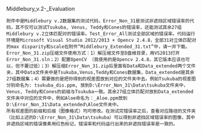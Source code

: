 Middlebury_v.2-_Evaluation

    附件中是Middlebury v.2数据集的测试代码，Error_Non_31是测试非遮挡区域错误率的代码，其不仅可以测试Tsukuba, Venus, Teddy和Cones的错误率，还能测试其余27组Middlebury v.2立体匹配对的错误率。Test_Error_All测试全部区域的错误率。代码运行环境是Microsoft Visual Studio 2012/2013 + Opencv 2.4.8，全部31对立体匹配对的max disparity和scale在附件“Middlebury_Extended_31.txt”中，请一并下载。
    Error_Non_31.zip压缩文件使用方式：1）解压缩文件至D盘根目录，用VS2013打开Error_Non_31.sln；2）配置OpenCV （我使用的是Opencv 2.4.8，其它版本应该也可以，但不要过低）；3）解压缩Error_Non_31.zip后里面有Data和Data_extended两个文件夹，其中Data文件夹中是Tsukuba,Venus,Teddy和Cones数据集，Data_extended是其余27组数据集；4）需要做的是把你得到的视差图放到对应的文件夹中去。例如Tsukuba的视差图分别命名为: tsukuba_dis.ppm, 放到D:\Error_Non_31\Data\tsukuba文件夹中，Venus, Teddy和Cones的前缀与Tsukuba一致。其余27组立体匹配对放到Data_extended文件夹中对应的文件中，例如Aloe命名为：_Aloe.ppm放到D:\Error_Non_31\Data_extended\Aloe文件夹中。
    所有视差图的前缀和后缀（图像格式）均可修改。在测试完错误率之后，查看对应路径的文件夹（比如上述的D:\Error_Non_31\Data\tsukuba）可以得到非遮挡区域错误率的图像，其中非遮挡区域的错误像素用红色标记，错误率和代码运行出来的非遮挡错误率是一致的。

